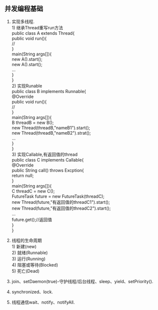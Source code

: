 ## 并发编程基础
  1. 实现多线程.<br/>
    1) 继承Thread重写run方法<br/>
      public class A extends Thread{<br/>
          public void run(){<br/>
              //<br/>
          }<br/>
          main(String args[]){<br/>
              new A().start();<br/>
              new A().start();<br/>
            ...<br/>
          }<br/>
      }<br/>
    2) 实现Runable<br/>
      public class B implements Runnable{<br/>
        @Override<br/>
        public void run(){<br/>
          //<br/>
        }<br/>
        main(String args[]){<br/>
          B threadB = new B();<br/>
          new Thread(threadB,"nameB1").start();<br/>
          new Thread(threadB,"nameB2").strat();<br/>
          ...<br/>
        }<br/>
      }<br/>
    3) 实现Callable,有返回值的thread<br/>
      public class C implements Callable<String>{<br/>
        @Override<br/>
        public String call() throws Excption{<br/>
          return null;<br/>
        }<br/>
        main(String args[]){<br/>
          C threadC = new C();<br/>
          FutureTask<String> future = new FutureTask<String>(threadC);<br/>
          new Thread(future,"有返回值的threadC1").start();<br/>
          new Thread(future,"有返回值的threadC2").start();<br/>
          ...<br/>
          future.get();//返回值<br/>
        }<br/>
      } <br/>
  2.  线程的生命周期<br/> 
    1) 新建(new)<br/>
    2) 就绪(Runnable)<br/>
    3) 运行(Running)<br/>
    4) 阻塞或等待(Blocked)<br/>
    5) 死亡(Dead)<br/>
  3.  join、setDaemon(true)-守护线程/后台线程、sleep、yield、setPriority().<br/>
    
  4.  synchronized、lock.<br/>
    
  5.  线程通信wait、notify、notifyAll.<br/>
    
    
    
    
    
